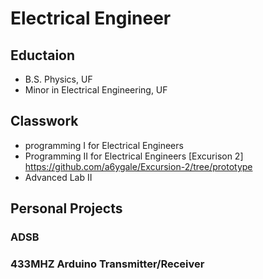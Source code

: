 # Electrical Engineer 

## Eductaion
- B.S. Physics, UF
- Minor in Electrical Engineering, UF


## Classwork
- programming I for Electrical Engineers
- Programming II for Electrical Engineers
[Excurison 2] https://github.com/a6ygale/Excursion-2/tree/prototype
- Advanced Lab II

## Personal Projects
### ADSB
### 433MHZ Arduino Transmitter/Receiver
